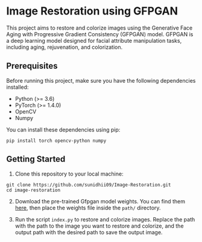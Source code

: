 # Image Restoration using GFPGAN

This project aims to restore and colorize images using the Generative Face Aging with Progressive Gradient Consistency (GFPGAN) model. GFPGAN is a deep learning model designed for facial attribute manipulation tasks, including aging, rejuvenation, and colorization.

## Prerequisites

Before running this project, make sure you have the following dependencies installed:

- Python (>= 3.6)
- PyTorch (>= 1.4.0)
- OpenCV
- Numpy

You can install these dependencies using pip:

```
pip install torch opencv-python numpy
```

## Getting Started

1. Clone this repository to your local machine:

```
git clone https://github.com/sunidhii09/Image-Restoration.git
cd image-restoration
```

2. Download the pre-trained Gfpgan model weights. You can find them [here]([https://example.com/gfpgan_weights.pth](https://github.com/TencentARC/GFPGAN)), then place the weights file inside the `path/` directory.

3. Run the script `index.py` to restore and colorize images.
Replace the path with the path to the image you want to restore and colorize, and the output path with the desired path to save the output image.
